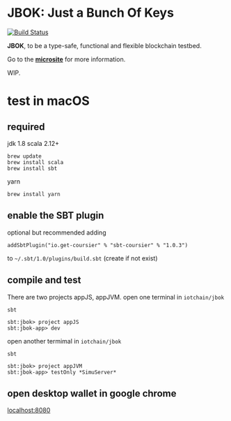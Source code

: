 JBOK: Just a Bunch Of Keys
===

[![Build Status](https://travis-ci.com/c-block/jbok.svg?branch=master)](https://travis-ci.com/c-block/jbok)

**JBOK**, to be a type-safe, functional and flexible blockchain testbed.

Go to the [**microsite**](https://c-block.github.io/jbok/) for more information.

WIP.

# test in macOS
## required
jdk 1.8
scala 2.12+
```
brew update
brew install scala
brew install sbt
```
yarn 
```
brew install yarn
```
## enable the SBT plugin
optional but recommended
adding
```
addSbtPlugin("io.get-coursier" % "sbt-coursier" % "1.0.3")
```
to ```~/.sbt/1.0/plugins/build.sbt``` (create if not exist)

## compile and test
There are two projects appJS,  appJVM.
open one terminal in ```iotchain/jbok```
```
sbt
```
```
sbt:jbok> project appJS
sbt:jbok-app> dev 
```
open another termimal in ```iotchain/jbok```

```
sbt
```
```
sbt:jbok> project appJVM
sbt:jbok-app> testOnly *SimuServer* 
```
## open desktop wallet in google chrome
[localhost:8080](http://localhost:8080)
